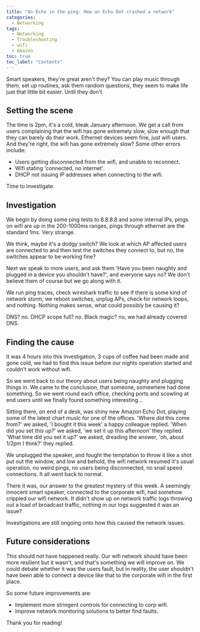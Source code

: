 ```yaml
---
title: "An Echo in the ping: How an Echo Dot crashed a network"
categories: 
  - Networking
tags:
  - Networking
  - Troubleshooting
  - wifi
  - Amazon
toc: true
toc_label: "Contents"
---
```


Smart speakers, they're great aren't they? You can play music through them, set up routines, ask them random questions, they seem to make life just that little bit easier. Until they don't.

## Setting the scene

The time is 2pm, it's a cold, bleak January afternoon. We get a call from users complaining that the wifi has gone extremely slow, slow enough that they can barely do their work. Ethernet devices seem fine, just wifi users. And they're right, the wifi has gone extremely slow? Some other errors include:
- Users getting disconnected from the wifi, and unable to reconnect.
- Wifi stating 'connected, no internet'.
- DHCP not issuing IP addresses when connecting to the wifi.

Time to investigate.

## Investigation

We begin by doing some ping tests to 8.8.8.8 and some internal IPs, pings on wifi are up in the 200-1000ms ranges, pings through ethernet are the standard 1ms. Very strange.

We think, maybe it's a dodgy switch? We look at which AP affected users are connected to and then test the switches they connect to, but no, the switches appear to be working fine?

Next we speak to more users, and ask them 'Have you been naughty and plugged in a device you shouldn't have?', and everyone says no? We don't believe them of course but we go along with it.

We run ping traces, check wireshark traffic to see if there is some kind of network storm, we reboot switches, unplug APs, check for network loops, and nothing. Nothing makes sense, what could possibly be causing it?

DNS? no. DHCP scope full? no. Black magic? no, we had already covered DNS.

## Finding the cause

It was 4 hours into this investigation, 3 cups of coffee had been made and gone cold, we had to find this issue before our nights operation started and couldn't work without wifi.

So we went back to our theory about users being naughty and plugging things in. We came to the conclusion, that someone, somewhere had done something. So we went round each office, checking ports and scowling at end users until we finally found something interesting...

Sitting there, on end of a desk, was shiny new Amazon Echo Dot, playing some of the latest chart music for one of the offices. 'Where did this come from?' we asked, 'I bought it this week' a happy colleague replied. 'When did you set this up?' we asked, 'we set it up this afternoon' they replied. 'What time did you set it up?' we asked, dreading the answer, 'oh, about 1/2pm I think?' they replied. 

We unplugged the speaker, and fought the temptation to throw it like a shot put out the window, and low and behold, the wifi network resumed it's usual operation, no weird pings, no users being disconnected, no snail speed connections. It all went back to normal.

There it was, our answer to the greatest mystery of this week. A seemingly innocent smart speaker, connected to the corporate wifi, had somehow crippled our wifi network. It didn't show up on network traffic logs throwing out a load of broadcast traffic, nothing in our logs suggested it was an issue? 

Investigations are still ongoing onto how this caused the network issues.

## Future considerations

This should not have happened really. Our wifi network should have been more resilient but it wasn't, and that's something we will improve on. We could debate whether it was the users fault, but in reality, the user shouldn't have been able to connect a device like that to the corporate wifi in the first place.

So some future improvements are:
- Implement more stringent controls for connecting to corp wifi.
- Improve network monitoring solutions to better find faults.

Thank you for reading!
